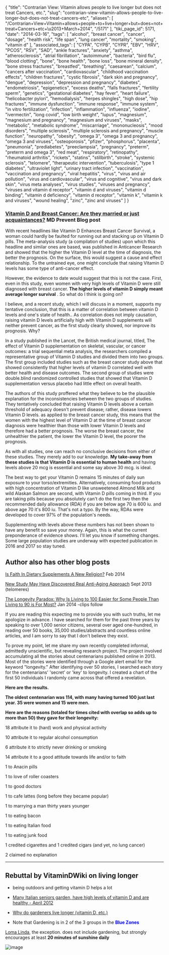 {
    "title": "Contrarian View: Vitamin allows people to live longer but does not treat Cancers, etc.",
    "slug": "contrarian-view-vitamin-allows-people-to-live-longer-but-does-not-treat-cancers-etc",
    "aliases": [
        "/Contrarian+View+Vitamin+allows+people+to+live+longer+but+does+not+treat+Cancers+etc+\u2013+March+2014",
        "/5171"
    ],
    "tiki_page_id": 5171,
    "date": "2014-03-16",
    "tags": [
        "alcohol",
        "breast cancer",
        "cancer",
        "dosage",
        "health risk",
        "life span",
        "lung cancer",
        "mortality",
        "smoking",
        "vitamin d"
    ],
    "associated_tags": [
        "CYPA",
        "CYPB",
        "CYPR",
        "EBV",
        "HRV",
        "PCOS",
        "RSV",
        "SAD",
        "ankle fractures",
        "anxiety",
        "asthma",
        "atherosclerosis",
        "atrial fibrillation",
        "autoimmune",
        "bacteria",
        "bird flu",
        "blood clotting",
        "bone",
        "bone health",
        "bone loss",
        "bone mineral density",
        "bone stress fractures",
        "breastfed",
        "breathing",
        "caesarean",
        "calcium",
        "cancers after vaccination",
        "cardiovascular",
        "childhood vaccination effects",
        "children fractures",
        "cystic fibrosis",
        "dark skin and pregnancy",
        "dengue",
        "depression",
        "depression and pregnancy",
        "diabetes",
        "endometriosis",
        "epigenetics",
        "excess deaths",
        "falls fractures",
        "fertility sperm",
        "genetics",
        "gestational diabetes",
        "hay fever",
        "heart failure",
        "helicobacter pylori",
        "hemodialysis",
        "herpes shingles",
        "high dose",
        "hip fractures",
        "immune dysfunction",
        "immune response",
        "immune system",
        "in vitro fertilization",
        "infection",
        "inflammation",
        "influenza",
        "iodine",
        "ivermectin",
        "long covid",
        "low birth weight",
        "lupus",
        "magnesium",
        "magnesium and pregnancy",
        "magnesium and viruses",
        "masks",
        "metabolic",
        "metabolic syndrome",
        "miscarriage",
        "mononucleosis",
        "mood disorders",
        "multiple sclerosis",
        "multiple sclerosis and pregnancy",
        "muscle function",
        "neuropathy",
        "obesity",
        "omega 3",
        "omega 3 and pregnancy",
        "omega 3 and viruses",
        "osteoporosis",
        "pfizer",
        "phosphorus",
        "placenta",
        "pneumonia",
        "prediabetes",
        "preeclampsia",
        "pregnancy",
        "preterm",
        "preterm and omega 3",
        "red meat",
        "respiratory",
        "retinopathy",
        "rheumatoid arthritis",
        "rickets",
        "statins",
        "stillbirth",
        "stroke",
        "systemic sclerosis",
        "telomere",
        "therapeutic intervention",
        "tuberculosis",
        "type 1 diabetes",
        "ultraviolet light",
        "urinary tract infection",
        "vaccination",
        "vaccination and pregnancy",
        "viral hepatitis",
        "virus",
        "virus and air pollution",
        "virus and cardiovascular",
        "virus and cognitive",
        "virus and dark skin",
        "virus meta analyses",
        "virus studies",
        "viruses and pregnancy",
        "viruses and vitamin d receptor",
        "vitamin d and viruses",
        "vitamin d binding",
        "vitamin d deficiency",
        "vitamin d receptor",
        "vitamin k",
        "vitamin k and viruses",
        "wound healing",
        "zinc",
        "zinc and viruses"
    ]
}


### [Vitamin D and Breast Cancer: Are they married or just acquaintances?](http://mdprevent.blogspot.com/2014/03/vitamin-d-and-breast-cancer-married-or.html%20) MD Prevent Blog post

With recent headlines like Vitamin D Enhances Breast Cancer Survival, a woman could hardly be faulted for running out and stacking up on Vitamin D pills.  The meta-analysis study (a compilation of studies) upon which this headline and similar ones are based, was published in Anticancer Research and showed that the higher the Vitamin D level at the time of diagnosis, the better the prognosis. On the surface, this would suggest a cause and effect relationship.  To the untrained eye, one might conclude that raising Vitamin D levels has some type of anti-cancer effect.

However, the evidence to date would suggest that this is not the case. First, even in this study, even women with very high levels of Vitamin D were still diagnosed with breast cancer.   **The higher levels of vitamin D simply meant average longer survival** . So what do I think is going on? 

I believe, and a recent study, which I will discuss in a moment, supports my tentative conclusion, that this is a matter of correlation between vitamin D levels and one's state of health..  As correlation does not imply causation, raising vitamin D levels artificially high with Vitamin D supplements will neither prevent cancer, as the first study clearly showed, nor improve its prognosis. Why?

In a study published in the Lancet, the British medical journal, titled,  The effect of Vitamin D supplementation on skeletal, vascular, or cancer outcomes: a trial sequential meta analysis, the researchers compiled a representative group of Vitamin D studies and divided them into two groups. The first group included studies such as the breast cancer study above that showed consistently that higher levels of vitamin D correlated well with better health and disease outcomes. The second group of studies were double.blind randomized controlled studies that showed that Vitamin D supplementation versus placebo had little effect on overall health.

The authors of this study proffered what they believe to be the plausible explanation for the inconsistencies between the two groups of studies.  They tentatively concluded that raising Vitamin D levels above a certain threshold of adequacy doesn't prevent disease; rather, disease lowers Vitamin D levels.  as applied to the breast cancer study, this means that the women with the highest level of Vitamin D at the time of breast cancer diagnosis were healthier than those with lower Vitamin D levels and therefore had a better prognosis.  The worse the breast cancer, the unhealthier the patient, the lower the Vitamin D level, the poorer the prognosis.

As with all studies, one can reach no conclusive decisions from either of these studies. They merely add to our knowledge.  **My take-away from these studies is that Vitamin D is essential to human health**  and having levels above 20 mcg is essential and some say above 30 mcg. is ideal. 

The best way to get your Vitamin D remains 15 minutes of daily sun exposure to your torso/extremities. Alternatively, consuming food products with high concentration of Vitamin D like unsweetened Almond Milk and wild Alaskan Salmon are second, with Vitamin D pills coming in third. If you are taking pills because you absolutely can't do the first two then the recommended daily allowance (RDA) if you are below age 70 is 600 iu. and above age 70 it's 800 iu. That's not a typo. By the way, RDAs were developed to cover 97% of the population's needs. 

Supplementing with levels above these numbers has not been shown to have any benefit so save your money.  Again, this is what the current preponderance of evidence shows.  I'll let you know if something changes. Some large population studies are underway with expected publication in 2016 and 2017 so stay tuned.

## Author also has other blog posts

[Is Faith In Dietary Supplements A New Religion?](http://mdprevent.blogspot.com/2014_02_01_archive.html%20) Feb 2014

[New Study May Have Discovered Real Anti-Aging Approach](http://mdprevent.blogspot.com/2013_09_01_archive.html%20) Sept 2013 (telomeres)

[The Longevity Paradox: Why Is Living to 100 Easier for Some People Than Living to 90 is For Most?](http://mdprevent.blogspot.com/2014/01/the-longevity-lie-absence-of-absolutes.html%20)  Jan 2014 -clips follow

If you are reading this expecting me to provide you with such truths, let me apologize in advance. I have searched for them for the past three years by speaking to over 1,000 senior citizens, several over aged one-hundred, in reading over 50 books, 35,000 studies/abstracts and countless online articles, and I am sorry to say that I don't believe they exist.

To prove my point, let me share my own recently completed informal, admittedly unscientific, but revealing research project. The project involved accumulating all the stories about centenarians published online in 2013. Most of the stories were identified through a Google alert email for the keyword "longevity." After identifying over 50 stories, I searched each story for the centenarians' 'secret' or 'key' to longevity. I created a chart of the first 50 individuals I randomly came across that offered a revelation.

 **Here are the results.** 

 **The oldest centenarian was 114, with many having turned 100 just last year. 35 were women and 15 were men.** 

 **Here are the reasons (totaled for times cited with overlap so adds up to more than 50) they gave for their longevity:** 

18 attribute it to (hard) work and physical activity

10 attribute it to regular alcohol consumption

6 attribute it to strictly never drinking or smoking

14 attribute it to a good attitude towards life and/or to faith

1 to Anacin pills

1 to love of roller coasters

1 to good doctors

1 to cafe lattes (long before they became popular)

1 to marrying a man thirty years younger

1 to eating bacon

1 to eating Italian food

1 to eating junk food

1 credited  cigarettes and 1 credited cigars (and yet, no lung cancer)

2 claimed no explanation

---

## Rebuttal by VitaminDWiki on living longer   
 - being outdoors and getting vitamin D helps a lot

* [Many Italian seniors garden, have high levels of vitamin D and are healthy - April 2012](/tags/many-italian-seniors-garden-have-high-levels-of-vitamin-d-and-are-healthy-april-2012.html)

* [Why do gardeners live longer (vitamin D, etc.) ](/posts/why-do-gardeners-live-longer-vitamin-d-etc)

* Note that Gardening is in 2 of the 3 groups in the  **<span style="color:#00F;">Blue Zones</span>** 

[Loma Linda](/tags/loma-linda.html), the exception. does not include gardening, but strongly encourages at least  **20 minutes of sunshine daily** 

<img src="https://d378j1rmrlek7x.cloudfront.net/attachments/gif/vendiagram-blue-zones.gif" alt="image">